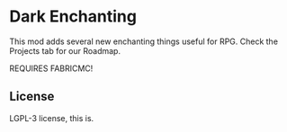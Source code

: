 # Dark Enchanting
This mod adds several new enchanting things useful for RPG. 
Check the Projects tab for our Roadmap.

REQUIRES FABRICMC!
## License

LGPL-3 license, this is.
